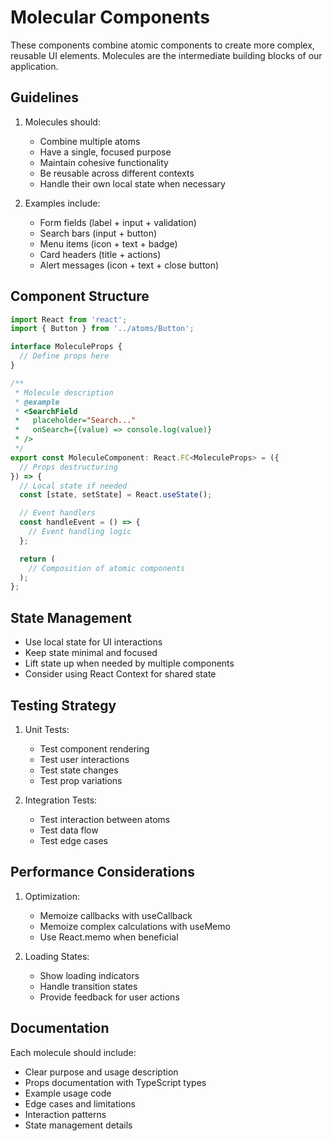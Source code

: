 # Molecular Components

These components combine atomic components to create more complex, reusable UI elements. Molecules are the intermediate building blocks of our application.

## Guidelines

1. Molecules should:
   - Combine multiple atoms
   - Have a single, focused purpose
   - Maintain cohesive functionality
   - Be reusable across different contexts
   - Handle their own local state when necessary

2. Examples include:
   - Form fields (label + input + validation)
   - Search bars (input + button)
   - Menu items (icon + text + badge)
   - Card headers (title + actions)
   - Alert messages (icon + text + close button)

## Component Structure

```typescript
import React from 'react';
import { Button } from '../atoms/Button';

interface MoleculeProps {
  // Define props here
}

/**
 * Molecule description
 * @example
 * <SearchField
 *   placeholder="Search..."
 *   onSearch={(value) => console.log(value)}
 * />
 */
export const MoleculeComponent: React.FC<MoleculeProps> = ({
  // Props destructuring
}) => {
  // Local state if needed
  const [state, setState] = React.useState();

  // Event handlers
  const handleEvent = () => {
    // Event handling logic
  };

  return (
    // Composition of atomic components
  );
};
```

## State Management

- Use local state for UI interactions
- Keep state minimal and focused
- Lift state up when needed by multiple components
- Consider using React Context for shared state

## Testing Strategy

1. Unit Tests:
   - Test component rendering
   - Test user interactions
   - Test state changes
   - Test prop variations

2. Integration Tests:
   - Test interaction between atoms
   - Test data flow
   - Test edge cases

## Performance Considerations

1. Optimization:
   - Memoize callbacks with useCallback
   - Memoize complex calculations with useMemo
   - Use React.memo when beneficial

2. Loading States:
   - Show loading indicators
   - Handle transition states
   - Provide feedback for user actions

## Documentation

Each molecule should include:
- Clear purpose and usage description
- Props documentation with TypeScript types
- Example usage code
- Edge cases and limitations
- Interaction patterns
- State management details
